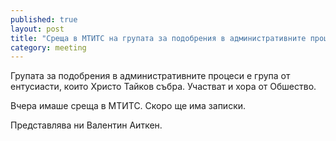 ```yaml
---
published: true
layout: post
title: "Среща в МТИТС на групата за подобрения в административните процеси"
category: meeting
---
```

Групата за подобрения в административните процеси е група от ентусиасти, които Христо Тайков събра. Участват и хора от Обшество.

Вчера имаше среща в МТИТС. Скоро ще има записки.

Представлява ни Валентин Аиткен.

